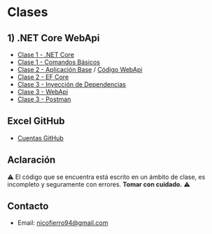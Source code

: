 # Clases

## 1) .NET Core WebApi

* [Clase 1 - .NET Core](/Clases/Clase%201%20-%20NET%20Core.md)
* [Clase 1 - Comandos Básicos](/Clases/Clase%201%20-%20Creacion.md)
* [Clase 2 - Aplicación Base](/Clases/Clase%202%20-%20Aplicacion.md) / [Código WebApi](/Codigo/WebApi)
* [Clase 2 - EF Core](/Clases/Clase%202%20-%20EntityFrameworkCore.md)
* [Clase 3 - Inyección de Dependencias](/Clases/Clase%203%20-%20Inyeccion%20de%20Dependencias.md)
* [Clase 3 - WebApi](/Clases/Clase%203%20-%20WebApi.md)
* [Clase 3 - Postman](/Clases/Clase%203%20-%20Postman.pdf)

## Excel GitHub

* [Cuentas GitHub](https://docs.google.com/spreadsheets/d/1V5K2K-416nufsi_Rd8yGc6nr8j6lF1NbyDnTGFM-PJ0/edit?usp=sharing)

## Aclaración

:warning: El código que se encuentra está escrito en un ámbito de clase, es incompleto y seguramente con errores. **Tomar con cuidado.** :warning:

## Contacto

* Email: [nicofierro94@gmail.com](mailto:nicofierro94@gmail.com)
